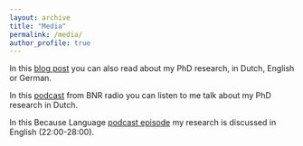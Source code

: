 ```yaml
---
layout: archive
title: "Media"
permalink: /media/
author_profile: true
---
```


In this [blog post](https://www.mpi-talkling.mpi.nl/?p=2145&lang=en) you can also read about my PhD research, in Dutch, English or German. 

In this [podcast](https://www.bnr.nl/podcast/wetenschap-vandaag/10540686/hoe-onze-handgebaren-voorspellen-wat-we-gaan-zeggen) from BNR radio you can listen to me talk about my PhD research in Dutch.

In this Because Language [podcast episode](https://becauselanguage.com/95-why-the-far-right-demagogues-language/) my research is discussed in English (22:00-28:00).
